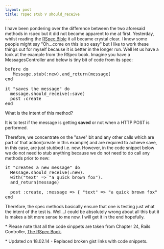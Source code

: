 ```yaml
---
layout: post
title: rspec stub V should_receive
---
```


I have been pondering over the difference between the two aforesaid methods in rspec but it did not become apparent to me at first. Yesterday, whilst reading the [RSpec Bible](<http://www.amazon.co.uk/RSpec-Book-Behaviour-Development-Cucumber/dp/1934356379>) it all became crystal clear. I know some people might say "Oh...come on this is so easy" but I like to work these things out for myself because it is better in the longer run. Well let us have a look at the example from the RSpec book. Imagine you have a MessagesController and below is tiny bit of code from its spec:

<pre>before do 
   Message.stub(:new).and_return(message)
end

it "saves the message" do 
  message.should_receive(:save) 
  post :create
end
</pre>

What is the intent of this method?<br>

 It is to test if the message is getting **saved** or not when a HTTP POST is performed.

Therefore, we concentrate on the "save" bit and any other calls which are part of that action(create in this example) and are required to achieve save, in this case, are just stubbed i.e. new. However, in the code snippet below we do not need to stub anything because we do not need to do call any methods prior to new:

<pre>it "creates a new message" do 
  Message.should_receive(:new).
  with("text" =&gt; "a quick brown fox").
  and_return(message)

  post :create, :message =&gt; { "text" =&gt; "a quick brown fox" }
end
</pre>

Therefore, the spec methods basically ensure that one is testing just what the intent of the test is. Well...I could be absolutely wrong about all this but it is makes a bit more sense to me now. I will get it in the end hopefully.

\* Please note that all the code sinppets are taken from Chapter 24, Rails Controller, [The RSpec Book](<http://www.amazon.co.uk/RSpec-Book-Behaviour-Development-Cucumber/dp/1934356379>).

\* Updated on 18.02.14 - Replaced broken gist links with code snippets.